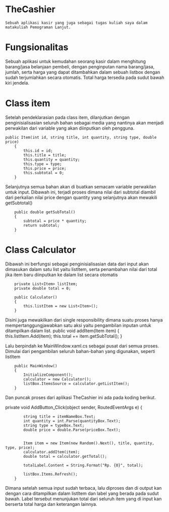 # TheCashier
	Sebuah aplikasi kasir yang juga sebagai tugas kuliah saya dalam matakuliah Pemograman Lanjut.

# Fungsionalitas
  Sebuah aplikasi untuk kemudahan seorang kasir dalam menghitung barang/jasa belanjaan pembeli, dengan penginputan nama barang/jasa, jumlah, serta 
  harga yang dapat ditambahkan dalam sebuah listbox dengan sudah terjumlahkan secara otomatis. Total harga tersedia pada sudut bawah kiri jendela.
  
# Class item

Setelah pendeklarasian pada class item, dilanjutkan dengan penginisialisasian seluruh bahan sebagai media yang nantinya akan menjadi perwakilan dari
variable yang akan diinputkan oleh pengguna.
    
    public Item(int id, string title, int quantity, string type, double price)
		{
			this.id = id;
			this.title = title;
			this.quantity = quantity;
			this.type = type;
			this.price = price;
			this.subtotal = 0;
		}

Selanjutnya semua bahan akan di buatkan semacam variable perwakilan untuk input. Dibawah ini, terjadi proses dimana nilai dari subtotal diambil dari 
perkalian nilai price dengan quantity yang selanjutnya akan mewakili getSubtotal() 

		public double getSubTotal()
		{
			subtotal = price * quantity;
			return subtotal;
		}

# Class Calculator

Dibawah ini berfungsi sebagai penginisialisasian data dari input akan dimasukan dalam satu list yaitu listItem, serta penambahan nilai dari total jika 
item baru diinputkan ke dalam list secara otomatis

        private List<Item> listItem;
        private double total = 0;

        public Calculator()
        {
            this.listItem = new List<Item>();
        }

Disini juga mewakilkan dari single responsibility dimana suatu proses hanya mempertanggungjawabkan satu aksi yaitu
pengambilan inputan untuk ditampilkan dalam list.
        public void addItem(Item item)
        {
            this.listItem.Add(item);
            this.total += item.getSubTotal();
        }

Lalu berpindah ke MainWindow.xaml.cs sebagai pusat dari semua proses. Dimulai dari pengambilan seluruh bahan-bahan yang digunakan, seperti listItem
  
        public MainWindow()
        {
            InitializeComponent();
            calculator = new Calculator();
            listBox.ItemsSource = calculator.getListItem();
        }

Dan puncak proses dari aplikasi TheCashier ini ada pada koding berikut.

private void AddButton_Click(object sender, RoutedEventArgs e)
        {

            string title = itemNameBox.Text;
            int quantity = int.Parse(quantityBox.Text);
            string type = typeBox.Text;
            double price = double.Parse(priceBox.Text);


            Item item = new Item(new Random().Next(), title, quantity, type, price);
            calculator.addItem(item);
            double total = calculator.getTotal();

            totalLabel.Content = String.Format("Rp. {0}", total);

            listBox.Items.Refresh();
        }

Dimana setelah semua input sudah terbaca, lalu diproses dan di output kan dengan cara ditampilkan dalam listItem dan label yang berada pada sudut 
bawah. Label tersebut menunjukan total dari seluruh item yang di input kan berserta total harga dan keterangan lainnya.
  
